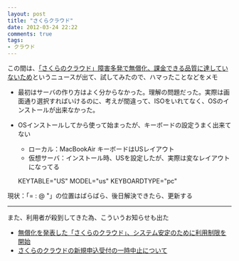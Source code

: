 ```yaml
---
layout: post
title: "さくらクラウド"
date: 2012-03-24 22:22
comments: true
tags: 
- クラウド
---
```


この間は、[「さくらのクラウド」障害多発で無償化、課金できる品質に達していないため](http://gigazine.net/news/20120322-sakura-cloud/)というニュースが出て、試してみたので、ハマったことなどをメモ

* 最初はサーバの作り方はよく分からなかった。理解の問題だった。実際は画面通り選択すればいけるのに、考えが間違って、ISOをいれてなく、OSのインストールが出来なかった。
* OSインストールしてから使って始まったが、キーボードの設定うまく出来てない
    * ローカル：MacBookAir キーボードはUSレイアウト
    * 仮想サーバ：インストール時、USを設定したが、実際は変なレイアウトになってる

    KEYTABLE="US"
    MODEL="us"
    KEYBOARDTYPE="pc"

現状：「= : @ "」の位置はばらばら、後日解決できたら、更新する


---
また、利用者が殺到してきた為、こういうお知らせも出た

* [無償化を発表した「さくらのクラウド」、システム安定のために利用制限を開始](http://gigazine.net/news/20120323-cloud-sakura/)
* [さくらのクラウドの新規申込受付の一時中止について](http://www.sakura.ad.jp/news/sakurainfo/newsentry.php?id=625)

